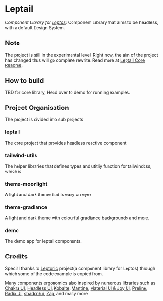 # Leptail
*Component Library for [Leptos](https://github.com/leptos-rs/leptos)*: Component Library that aims to be headless, with a default Design System.   

## Note
The project is still in the experimental level. Right now, the aim of the project has changed thus will go complete rewrite. Read more at [Leptail Core Readme](https://github.com/leptail/leptail/tree/main/leptail).


## How to build
TBD for core library,
Head over to demo for running examples.  

## Project Organisation 
The project is divided into sub projects

### leptail
The core project that provides headless reactive component.

### tailwind-utils
The helper libraries that defines types and utitliy function for tailwindcss, which is  

### theme-moonlight 
A light and dark theme that is easy on eyes  

### theme-gradiance 
A light and dark theme with colourful gradiance backgrounds and more.

### demo 
The demo app for leptail components. 



## Credits
Special thanks to [Leptonic](https://github.com/lpotthast/leptonic) project(a component library for Leptos) through which some of the code example is copied from.

Many components ergonomics also inspired by numerous libraries such as 
[Chakra UI](https://github.com/chakra-ui/chakra-ui),
[Headless UI](https://github.com/tailwindlabs/headlessui),
[Kobalte](https://github.com/kobaltedev/kobalte),
[Mantine](https://github.com/mantinedev/mantine), 
[Material UI & Joy UI](https://github.com/mui/material-ui),
[Preline](https://github.com/htmlstreamofficial/preline),
[Radix UI](https://github.com/radix-ui/primitives),
[shadcn/ui](https://github.com/shadcn-ui/ui),
[Zag](https://github.com/chakra-ui/zag),
and many more
